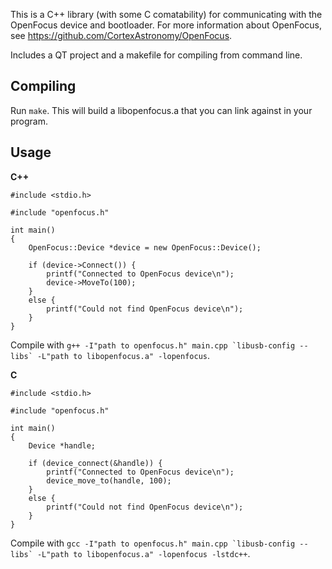This is a C++ library (with some C comatability) for communicating with the OpenFocus device and
bootloader. For more information about OpenFocus, see https://github.com/CortexAstronomy/OpenFocus.

Includes a QT project and a makefile for compiling from command line.

Compiling
---------
Run `make`. This will build a libopenfocus.a that you can link against in your program.

Usage
-----
**C++**

```
#include <stdio.h>

#include "openfocus.h"

int main()
{
    OpenFocus::Device *device = new OpenFocus::Device();
    
    if (device->Connect()) {
        printf("Connected to OpenFocus device\n");
        device->MoveTo(100);
    }
    else {
        printf("Could not find OpenFocus device\n");
    }
}
```

Compile with ``g++ -I"path to openfocus.h" main.cpp `libusb-config --libs` -L"path to libopenfocus.a" -lopenfocus``.

**C**

```
#include <stdio.h>

#include "openfocus.h"

int main()
{
    Device *handle;
    
    if (device_connect(&handle)) {
        printf("Connected to OpenFocus device\n");
        device_move_to(handle, 100);
    }
    else {
        printf("Could not find OpenFocus device\n");
    }
}
```

Compile with ``gcc -I"path to openfocus.h" main.cpp `libusb-config --libs` -L"path to libopenfocus.a" -lopenfocus -lstdc++``.
